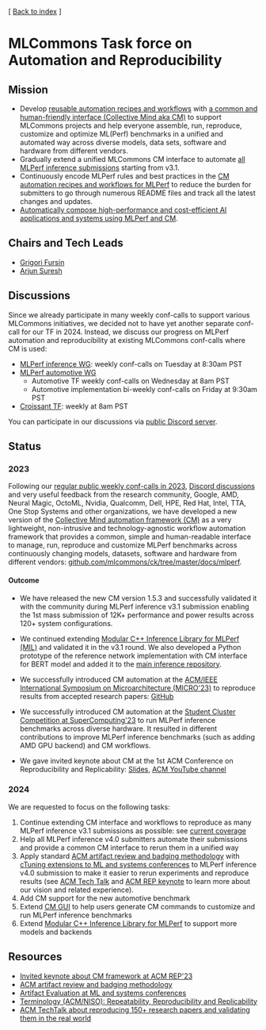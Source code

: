 [ [Back to index](README.md) ]

# MLCommons Task force on Automation and Reproducibility

## Mission

* Develop [reusable automation recipes and workflows](https://access.cknowledge.org/playground/?action=scripts) 
  with [a common and human-friendly interface (Collective Mind aka CM)](https://github.com/mlcommons/ck) 
  to support MLCommons projects and help everyone assemble, run, reproduce, customize and optimize ML(Perf) benchmarks
  in a unified and automated way across diverse models, data sets, software and hardware from different vendors.
* Gradually extend a unified MLCommons CM interface to automate [all MLPerf inference submissions](https://github.com/mlcommons/ck/issues/1052) starting from v3.1.
* Continuously encode MLPerf rules and best practices in the [CM automation recipes and workflows for MLPerf](https://github.com/mlcommons/ck/tree/master/cm-mlops/script)
  to reduce the burden for submitters to go through numerous README files 
  and track all the latest changes and updates.
* [Automatically compose high-performance and cost-efficient AI applications and systems using MLPerf and CM](https://doi.org/10.5281/zenodo.10786893).

## Chairs and Tech Leads

* [Grigori Fursin](https://cKnowledge.org/gfursin)
* [Arjun Suresh](https://www.linkedin.com/in/arjunsuresh)

## Discussions

Since we already participate in many weekly conf-calls to support various MLCommons initiatives, 
we decided not to have yet another separate conf-call for our TF in 2024.
Instead, we discuss our progress on MLPerf automation and reproducibility at existing MLCommons conf-calls
where CM is used:
* [MLPerf inference WG](https://mlcommons.org/working-groups/benchmarks/inference): weekly conf-calls on Tuesday at 8:30am PST
* [MLPerf automotive WG](https://mlcommons.org/working-groups/benchmarks/automotive)
  * Automotive TF weekly conf-calls on Wednesday at 8am PST
  * Automotive implementation bi-weekly conf-calls on Friday at 9:30am PST
* [Croissant TF](https://github.com/mlcommons/croissant): weekly at 8am PST

You can participate in our discussions via [public Discord server](https://discord.gg/JjWNWXKxwT).

## Status

### 2023

Following our [regular public weekly conf-calls in 2023](https://docs.google.com/document/d/1zMNK1m_LhWm6jimZK6YE05hu4VH9usdbKJ3nBy-ZPAw), 
[Discord discussions](https://discord.gg/JjWNWXKxwT) and very useful feedback from the research community, 
Google, AMD, Neural Magic, OctoML, Nvidia, Qualcomm, Dell, HPE, Red Hat,
Intel, TTA, One Stop Systems and other organizations, we have developed a new version 
of the [Collective Mind automation framework (CM)](https://github.com/mlcommons/ck) as a very lightweight, 
non-intrusive and technology-agnostic workflow automation framework that provides a common, simple 
and human-readable interface to manage, run, reproduce and customize MLPerf benchmarks
across continuously changing models, datasets, software and hardware from different vendors:
[github.com/mlcommons/ck/tree/master/docs/mlperf](https://github.com/mlcommons/ck/tree/master/docs/mlperf).
 
#### Outcome

* We have released the new CM version 1.5.3 and successfully validated it with the community during MLPerf inference v3.1 submission 
  enabling the 1st mass submission of 12K+ performance and power results across 120+ system configurations.

* We continued extending [Modular C++ Inference Library for MLPerf (MIL)](https://github.com/mlcommons/ck/tree/master/cm-mlops/script/app-mlperf-inference-cpp) 
  and validated it in the v3.1 round. We also developed a Python prototype of the reference network implementation
  with CM interface for BERT model and added it to the [main inference repository](https://github.com/mlcommons/inference/tree/master/language/bert#loadgen-over-the-network).

* We successfully introduced CM automation at the [ACM/IEEE International Symposium on Microarchitecture (MICRO'23)](https://cTuning.org/ae/micro2023.html)
  to reproduce results from accepted research papers: [GitHub](https://github.com/ctuning/cm-reproduce-research-projects/tree/main/script)
  
* We successfully introduced CM automation at the [Student Cluster Competition at SuperComputing'23](https://github.com/mlcommons/ck/blob/master/docs/tutorials/scc23-mlperf-inference-bert.md)
  to run MLPerf inference benchmarks across diverse hardware. It resulted in different contributions to improve MLPerf inference benchmarks
  (such as adding AMD GPU backend) and CM workflows.

* We gave invited keynote about CM at the 1st ACM Conference on Reproducibility and Replicability: 
  [Slides](https://doi.org/10.5281/zenodo.8105339), [ACM YouTube channel](https://www.youtube.com/watch?v=_1f9i_Bzjmg)


### 2024

We are requested to focus on the following tasks:

1) Continue extending CM interface and workflows to reproduce as many MLPerf inference v3.1 submissions as possible: see [current coverage](https://github.com/mlcommons/ck/issues/1052)
2) Help all MLPerf inference v4.0 submitters automate their submissions and provide a common CM interface to rerun them in a unified way
3) Apply standard [ACM artifact review and badging methodology](https://www.acm.org/publications/policies/artifact-review-and-badging-current) 
   with [cTuning extensions to ML and systems conferences](https://cTuning.org/ae) 
   to MLPerf inference v4.0 submission to make it easier to rerun experiments and reproduce results (see [ACM Tech Talk](https://www.youtube.com/watch?v=7zpeIVwICa4) 
   and [ACM REP keynote](https://doi.org/10.5281/zenodo.8105339) to learn more about our vision and related experience).
4) Add CM support for the new automotive benchmark
5) Extend [CM GUI](https://cknowledge.org/cm-gui/?tags=generic,app,mlperf,inference) to help users generate CM commands to customize and run MLPerf inference benchmarks
6) Extend [Modular C++ Inference Library for MLPerf](https://github.com/mlcommons/ck/tree/master/cm-mlops/script/app-mlperf-inference-cpp) to support more models and backends

## Resources

* [Invited keynote about CM framework at ACM REP'23](https://doi.org/10.5281/zenodo.8105339)
* [ACM artifact review and badging methodology](https://www.acm.org/publications/policies/artifact-review-and-badging-current) 
* [Artifact Evaluation at ML and systems conferences](https://cTuning.org/ae)
* [Terminology (ACM/NISO): Repeatability, Reproducibility and Replicability](artifact-evaluation/faq.md#what-is-the-difference-between-repeatability-reproducibility-and-replicability)
* [ACM TechTalk about reproducing 150+ research papers and validating them in the real world](https://www.youtube.com/watch?v=7zpeIVwICa4)

